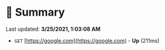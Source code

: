 # 📖 Summary
Last updated: **3/25/2021, 1:03:08 AM**

- `GET` [https://google.com](https://google.com) - **Up** (211ms)
